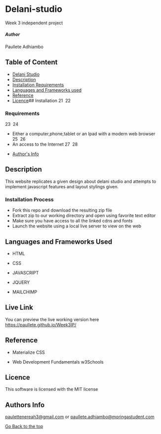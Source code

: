 # Delani-studio
Week 3 independent project

##### Author
Paullete Adhiambo

## Table of Content

+ [Delani Studio](#delani-studio)
+ [Description](#Description)
+ [Installation Requirements](#Installation)
+ [Languages and Frameworks used](#Languages-used)
+ [Reference](#reference)
+ [Licence](#licence)## Installation
21
​
22
### Requirements
23
​
24
* Either a computer,phone,tablet or an Ipad with a modern web browser
25
​
26
* An access to the Internet
27
​
28

+ [Author's Info](#author-Info)

## Description
This website replicates a given design about delani studio and attempts to implement javascript features and layout stylings given.

### Installation Process

- Fork this repo and download the resulting zip file
- Extract zip to our working directory and open using favorite text editor
- Make sure you have access to all the linked cdns and fonts 
- Launch the website using a local live server to view on the web

## Languages and Frameworks Used
* HTML 

* CSS

* JAVASCRIPT 

* JQUERY 

* MAILCHIMP 

## Live Link

You can preview the live working version here
https://paullete.github.io/Week3IP/

## Reference
* Materialize CSS

* Web Development Fundamentals w3Schools

## Licence

This software is licensed with the MIT license

## Authors Info
paulettenereah3@gmail.com or paullete.adhiambo@moringastudent.com


[Go Back to the top](#delani-studio)
